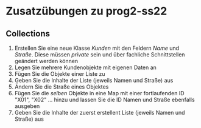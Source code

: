 # Zusatzübungen zu prog2-ss22
## Collections
1. Erstellen Sie eine neue Klasse *Kunden* mit den Feldern *Name* und *Straße*. Diese müssen *private* sein und über fachliche Schnittstellen geändert werden können 
2. Legen Sie mehrere Kundenobjekte mit eigenen Daten an
3. Fügen Sie die Objekte einer Liste zu
4. Geben Sie die Inhalte der Liste (jeweils Namen und Straße) aus
5. Ändern Sie die Straße eines Objektes
6. Fügen Sie die _selben_ Objekte in eine Map mit einer fortlaufenden ID "X01", "X02" ... hinzu und lassen Sie die ID Namen und Straße ebenfalls ausgeben
7. Geben Sie die Inhalte der zuerst erstellent Liste (jeweils Namen und Straße) aus
